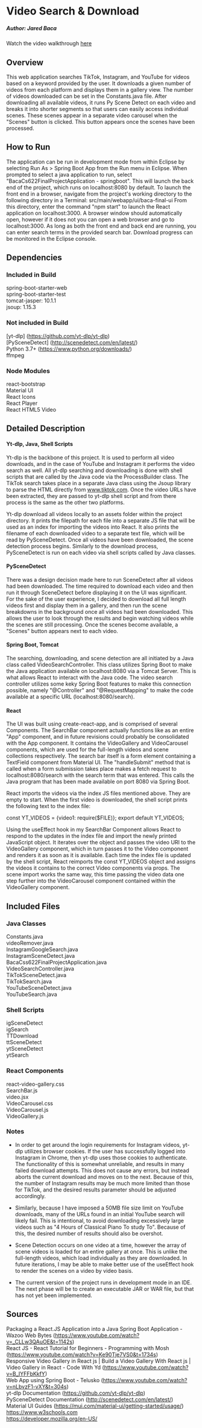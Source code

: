# Video Search & Download
##### Author: Jared Baca

Watch the video walkthrough [here](https://youtu.be/4fIpm_v3rPw)

## Overview
This web application searches TikTok, Instagram, and YouTube for videos based on a keyword provided by the user. It downloads a given number of videos from each platform and displays them in a gallery view. The number of videos downloaded can be set in the Constants.java file. After downloading all available videos, it runs Py Scene Detect on each video and breaks it into shorter segments so that users can easily access individual scenes. These scenes appear in a separate video carousel when the "Scenes" button is clicked. This button appears once the scenes have been processed.

## How to Run
The application can be run in development mode from within Eclipse by selecting Run As > Spring Boot App from the Run menu in Eclipse. When prompted to select a java application to run, select "BacaCs622FinalProjectApplication - springboot". This will launch the back end of the project, which runs on localhost:8080 by default. To launch the front end in a browser, navigate from the project's working directory to the following directory in a Terminal: src/main/webapp/ui/baca-final-ui 
From this directory, enter the command "npm start" to launch the React application on localhost:3000. A browser window should automatically open, however if it does not you can open a web browser and go to localhost:3000. As long as both the front end and back end are running, you can enter search terms in the provided search bar. Download progress can be monitored in the Eclipse console.

## Dependencies
### Included in Build
spring-boot-starter-web
<br>spring-boot-starter-test
<br>tomcat-jasper: 10.1.1
<br>jsoup: 1.15.3
### Not included in Build
[yt-dlp] (https://github.com/yt-dlp/yt-dlp)
<br>[PySceneDetect] (http://scenedetect.com/en/latest/)
<br>Python 3.7+ (https://www.python.org/downloads/)
<br>ffmpeg
### Node Modules
react-bootstrap
<br>Material UI
<br>React Icons
<br>React Player
<br>React HTML5 Video

## Detailed Description
#### Yt-dlp, Java, Shell Scripts
Yt-dlp is the backbone of this project. It is used to perform all video downloads, and in the case of YouTube and Instagram it performs the video search as well. All yt-dlp searching and downloading is done with shell scripts that are called by the Java code via the ProcessBuilder class. The TikTok search takes place in a separate Java class using the Jsoup library to parse the HTML directly from www.tiktok.com. Once the video URLs have been extracted, they are passed to yt-dlp shell script and from there process is the same as the other two platforms.

Yt-dlp download all videos locally to an assets folder within the project directory. It prints the filepath for each file into a separate JS file that will be used as an index for importing the videos into React. It also prints the filename of each downloaded video to a separate text file, which will be read by PySceneDetect. Once all videos have been downloaded, the scene detection process begins. Similarly to the download process, PySceneDetect is run on each video via shell scripts called by Java classes. 

#### PySceneDetect
There was a design decision made here to run SceneDetect after all videos had been downloaded. The time required to download each video and then run it through SceneDetect before displaying it on the UI was significant. For the sake of the user experience, I decided to download all full length videos first and display them in a gallery, and then run the scene breakdowns in the background once all videos had been downloaded. This allows the user to look through the results and begin watching videos while the scenes are still processing. Once the scenes become available, a "Scenes" button appears next to each video. 

#### Spring Boot, Tomcat
The searching, downloading, and scene detection are all initiated by a Java class called VideoSearchController. This class utilizes Spring Boot to make the Java application available on localhost:8080 via a Tomcat Server. This is what allows React to interact with the Java code. The video search controller utilizes some keky Spring Boot features to make this connection possible, namely "@Controller" and "@RequestMapping" to make the code available at a specific URL (localhost:8080/search).

#### React
The UI was built using create-react-app, and is comprised of several Components. The SearchBar component actually functions like as an entire "App" component, and in future revisions could probably be consolidated with the App component. It contains the VideoGallery and VideoCarousel components, which are used for the full-length videos and scene collections respectively. The search bar itself is a form element containing a TextField component from Material UI. The "handleSubmit" method that is called when a form submission takes place makes a fetch request to localhost:8080/search with the search term that was entered. This calls the Java program that has been made available on port 8080 via Spring Boot. 

React imports the videos via the index JS files mentioned above. They are empty to start. When the first video is downloaded, the shell script prints the following text to the index file: 

const YT_VIDEOS = {video1: require($FILE)}; export default YT_VIDEOS; 

Using the useEffect hook in my SearchBar Component allows React to respond to the updates in the index file and import the newly printed JavaScript object. It iterates over the object and passes the video URI to the VideoGallery component, which in turn passes it to the Video component and renders it as soon as it is available. Each time the index file is updated by the shell script, React reimports the const YT_VIDEOS object and assigns the videos it contains to the correct Video components via props. The scene import works the same way, this time passing the video data one step further into the VideoCarousel component contained within the VideoGallery component.


## Included Files
### Java Classes
Constants.java
<br>videoRemover.java
<br>InstagramGoogleSearch.java
<br>InstagramSceneDetect.java
<br>BacaCss622FinalProjectApplication.java
<br>VideoSearchController.java
<br>TikTokSceneDetect.java
<br>TikTokSearch.java
<br>YouTubeSceneDetect.java
<br>YouTubeSearch.java
### Shell Scripts
igSceneDetect
<br>igSearch
<br>TTDownload
<br>ttSceneDetect
<br>ytSceneDetect
<br>ytSearch
### React Components
react-video-gallery.css
<br>SearchBar.js
<br>video.jsx
<br>VideoCarousel.css
<br>VideoCarousel.js
<br>VideoGallery.js

### Notes
- In order to get around the login requirements for Instagram videos, yt-dlp utilizes browser cookies. If the user has successfully logged into Instagram in Chrome, then yt-dlp uses those cookies to authenticate. The functionality of this is somewhat unreliable, and results in many failed download attempts. This does not cause any errors, but instead aborts the current download and moves on to the next. Because of this, the number of Instagram results may be much more limited than those for TikTok, and the desired results parameter should be adjusted accordingly.

- Similarly, because I have imposed a 50MB file size limit on YouTube downloads, many of the URLs found in an initial YouTube search will likely fail. This is intentional, to avoid downloading excessively large videos such as "4 Hours of Classical Piano To study To". Because of this, the desired number of results should also be overshot.

- Scene Detection occurs on one video at a time, however the array of scene videos is loaded for an entire gallery at once. This is unlike the full-length videos, which load individually as they are downloaded. In future iterations, I may be able to make better use of the useEffect hook to render the scenes on a video by video basis.

- The current version of the project runs in development mode in an IDE. The next phase will be to create an executable JAR or WAR file, but that has not yet been implemented.

## Sources

Packaging a React.JS Application into a Java Spring Boot Application - Wazoo Web Bytes (https://www.youtube.com/watch?v=_CLLw3QAuOE&t=1142s)
<br>React JS - React Tutorial for Beginners - Programming with Mosh (https://www.youtube.com/watch?v=Ke90Tje7VS0&t=1734s)
<br>Responsive Video Gallery in React js | Build a Video Gallery With React js | Video Gallery in React - Code With Yd (https://www.youtube.com/watch?v=B_IYFFbKkfY)
<br>Web App using Spring Boot - Telusko (https://www.youtube.com/watch?v=nLbvzF1-vXY&t=304s)
<br>yt-dlp Documentation (https://github.com/yt-dlp/yt-dlp)
<br>PySceneDetect Documentation (http://scenedetect.com/en/latest/)
<br>Material UI Guides (https://mui.com/material-ui/getting-started/usage/)
<br>https://www.w3schools.com
<br>https://developer.mozilla.org/en-US/

